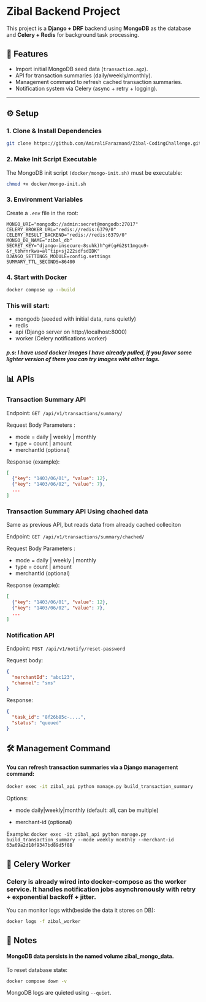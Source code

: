# Zibal Backend Project

This project is a **Django + DRF** backend using **MongoDB** as the database and **Celery + Redis** for background task processing.

## 🚀 Features

- Import initial MongoDB seed data (`transaction.agz`).
- API for transaction summaries (daily/weekly/monthly).
- Management command to refresh cached transaction summaries.
- Notification system via Celery (async + retry + logging).

---

## ⚙️ Setup

### 1. Clone & Install Dependencies

```bash
git clone https://github.com/AmiraliFarazmand/Zibal-CodingChallenge.git .
```

### 2. Make Init Script Executable

The MongoDB init script `(docker/mongo-init.sh)` must be executable:

```bash
chmod +x docker/mongo-init.sh
```

### 3. Environment Variables

Create a `.env` file in the root:

```.env
MONGO_URI="mongodb://admin:secret@mongodb:27017"
CELERY_BROKER_URL="redis://redis:6379/0"
CELERY_RESULT_BACKEND="redis://redis:6379/0"
MONGO_DB_NAME="zibal_db"
SECRET_KEY="django-insecure-8suhk)h^g#(g#&2$t1mgqu9-&r_tbhrnrkwa=al^tip+sj222sdfsdIDK"
DJANGO_SETTINGS_MODULE=config.settings
SUMMARY_TTL_SECONDS=86400
```

### 4. Start with Docker

```bash
docker compose up --build
```

### This will start:

- mongodb (seeded with initial data, runs quietly)
- redis
- api (Django server on http://localhost:8000)
- worker (Celery notifications worker)

##### p.s: I have used docker images I have already pulled, if you favor some lighter version of them you can try images wiht other tags.

## 📊 APIs

### Transaction Summary API

Endpoint:
`GET /api/v1/transactions/summary/`

Request Body Parameters :

- mode = daily | weekly | monthly
- type = count | amount
- merchantId (optional)

Response (example):

```json
[
  {"key": "1403/06/01", "value": 12},
  {"key": "1403/06/02", "value": 7},
  ...
]
```

### Transaction Summary API Using chached data

Same as previous API, but reads data from already cached colleciton

Endpoint:
`GET /api/v1/transactions/summary/chached/`

Request Body Parameters :

- mode = daily | weekly | monthly
- type = count | amount
- merchantId (optional)

Response (example):

```json
[
  {"key": "1403/06/01", "value": 12},
  {"key": "1403/06/02", "value": 7},
  ...
]
```

### Notification API

Endpoint:
`POST /api/v1/notify/reset-password`

Request body:

```json
{
  "merchantId": "abc123",
  "channel": "sms"
}
```

Response:

```json
{
  "task_id": "8f26b85c-....",
  "status": "queued"
}
```

## 🛠️ Management Command

#### You can refresh transaction summaries via a Django management command:

```bash
docker exec -it zibal_api python manage.py build_transaction_summary
```

Options:

- mode daily|weekly|monthly (default: all, can be multiple)

- merchant-id <id> (optional)

Example:
`docker exec -it zibal_api python manage.py build_transaction_summary --mode weekly monthly --merchant-id 63a69a2d18f9347bd89d5f88`

## 🔄 Celery Worker

### Celery is already wired into docker-compose as the worker service. It handles notification jobs asynchronously with retry + exponential backoff + jitter.

You can monitor logs with(beside the data it stores on DB):

```bash
docker logs -f zibal_worker
```

## 🧹 Notes

#### MongoDB data persists in the named volume zibal_mongo_data.

To reset database state:

```bash
docker compose down -v
```

MongoDB logs are quieted using `--quiet`.
